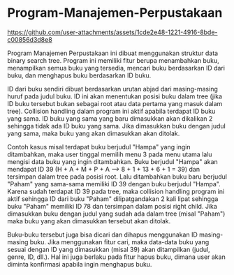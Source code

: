 # Program-Manajemen-Perpustakaan

https://github.com/user-attachments/assets/1cde2e48-1221-4916-8bde-c00856d3d8e8

  Program Manajemen Perpustakaan ini dibuat menggunakan struktur data binary search tree. Program ini memiliki fitur berupa menambahkan buku, menampilkan semua buku yang tersedia, mencari buku berdasarkan ID dari buku, dan menghapus buku berdasarkan ID buku.

  ID dari buku sendiri dibuat berdasarkan urutan abjad dari masing-masing huruf pada judul buku. ID ini akan menentukan posisi buku dalam tree (jika ID buku tersebut bukan sebagai root atau data pertama yang masuk dalam tree). Collision handling dalam program ini aktif apabila terdapat ID buku yang sama. ID buku yang sama yang baru dimasukkan akan dikalikan 2 sehingga tidak ada ID buku yang sama. Jika dimasukkan buku dengan judul yang sama, maka buku yang akan dimasukkan akan ditolak.

  Contoh kasus misal terdapat buku berjudul "Hampa" yang ingin ditambahkan, maka user tinggal memilih menu 3 pada menu utama lalu mengisi data buku yang ingin ditambahkan. Buku berjudul "Hampa" akan mendapat ID 39 (H + A + M + P + A --> 8 + 1 + 13 + 6 + 1 = 39) dan tersimpan dalam tree pada posisi root. Lalu ditambahkan buku baru berjudul "Paham" yang sama-sama memiliki ID 39 dengan buku berjudul "Hampa". Karena sudah terdapat ID 39 pada tree, maka collision handling program ini aktif sehingga ID dari buku "Paham" dilipatgandakan 2 kali lipat sehingga buku "Paham" memiliki ID 78 dan tersimpan dalam posisi right child. Jika dimasukkan buku dengan judul yang sudah ada dalam tree (misal "Paham") maka buku yang akan dimasukkan tersebut akan ditolak.

  Buku-buku tersebut juga bisa dicari dan dihapus menggunakan ID masing-masing buku. Jika menggunakan fitur cari, maka data-data buku yang sesuai dengan ID yang dimasukkan (misal 39) akan ditampilkan (judul, genre, ID, dll.). Hal ini juga berlaku pada fitur hapus buku, dimana user akan diminta konfirmasi apabila ingin menghapus buku.
